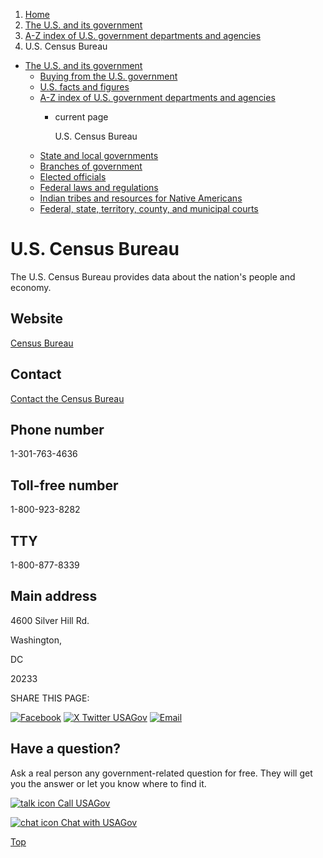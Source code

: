 1. [Home](/)
2. [The U.S. and its government](/about-the-us)
3. [A-Z index of U.S. government departments and agencies](/agency-index)
4. U.S. Census Bureau

* [The U.S. and its government](/about-the-us)
  + [Buying from the U.S. government](/buy-from-government)
  + [U.S. facts and figures](/facts-figures)
  + [A-Z index of U.S. government departments and agencies](/agency-index)
    - current page

      U.S. Census Bureau
  + [State and local governments](/state-local-governments)
  + [Branches of government](/branches-of-government)
  + [Elected officials](/elected-officials)
  + [Federal laws and regulations](/laws-and-regulations)
  + [Indian tribes and resources for Native Americans](/tribes)
  + [Federal, state, territory, county, and municipal courts](/courts)

U.S. Census Bureau
==================

The U.S. Census Bureau provides data about the nation's people and economy.

Website
-------

[Census Bureau](https://www.census.gov/)

Contact
-------

[Contact the Census Bureau](http://www.census.gov/about/contact-us.html)

Phone number
------------

1-301-763-4636

Toll-free number
----------------

1-800-923-8282

TTY
---

1-800-877-8339

Main address
------------

4600 Silver Hill Rd.
  

Washington,

DC

20233

SHARE THIS PAGE:

[![Facebook](/themes/custom/usagov/images/social-media-icons/Facebook_Icon.svg)](https://www.facebook.com/sharer/sharer.php?u=https://www.usa.gov/agencies/u-s-census-bureau&v=3)
[![X Twitter USAGov](/themes/custom/usagov/images/social-media-icons/X_Twitter_Icon.svg?version=2)](https://twitter.com/intent/tweet?source=webclient&text=https://www.usa.gov/agencies/u-s-census-bureau)
[![Email](/themes/custom/usagov/images/social-media-icons/Email_Icon.svg?version=2)](mailto:?subject=https://www.usa.gov/agencies/u-s-census-bureau)

Have a question?
----------------

Ask a real person any government-related question for free. They will get you the answer or let you know where to find it.

[![talk icon](/themes/custom/usagov/images/ICONS_talk.png)
Call USAGov](/phone)

[![chat icon](/themes/custom/usagov/images/ICONS_chat.png)
Chat with USAGov](/chat)

[Top](#main-content)